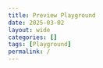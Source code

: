 ```yaml
---
title: Preview Playground
date: 2025-03-02
layout: wide
categories: []
tags: [Playground]
permalink: /
---
```

<style>
/* Table */
.playground {
   box-sizing: border-box;
   height: 100%;
   height: calc(100vh - 128px);
}

.toolbar {
   overflow: hidden;
   padding: 0 2rem;
   height: 30px;
   width: 100%;
   user-select: none;
   -moz-user-select: none;
   -webkit-user-select: none;
   -ms-user-select: none;
}

.toolbar button:not(:first-child) {
   padding-left: 0.4rem;
}

.toolbar button:not(:last-child) {
   padding-right: 0.4rem;
}

.toolbar .fa-solid {
   position: relative;
   top: 1px;
}

.toolbar span.dot::before {
   content: "·";
   margin: 0 3px 0 4px;
   color: var(--text-color);
}

.toolbar span.separator {
   border-left: 1px solid var(--text-color);
   margin: 0 5px 0 10px;
}

.toolbar span.separator + span.separator {
   display: none;
}

.viewer-row {
   display: flex;
   height: calc(100% - 30px);
   border-top: 1px solid var(--main-border-color);
}

.viewer-column {
   flex: 50%;
   width: 50%;
   height: 100%;
}

/* Editor */

#editor, .console {
   border: none;
   width: 100%;
   height: 100%;
   resize: none;
   font-family: monospace;
   font-size: 0.8rem;
   line-height: 1.4;
   white-space: pre;
}

.monaco-editor,
.monaco-editor .margin,
.monaco-editor-background,
canvas.minimap-decorations-layer {
   outline: none;
   background-color: inherit;
}

.console {
   background: var(--playground-console-background);
   padding: 0.5rem;
   height: 50%;
}

.content x3d-canvas, x3d-canvas {
   display: block;
   width: 100%;
   height: 50%;
   aspect-ratio: unset;
}

/* Console */

.console {
   overflow: scroll;
}

span.info {
   color: var(--system-blue);
}

span.warn {
   color: var(--system-yellow);
}

span.error {
   color: var(--system-red);
}
</style>

<!-- Also change version in playground.js! -->
<script defer src="https://cdn.jsdelivr.net/npm/monaco-editor@0.52.0/min/vs/loader.js"></script>
<script type="module" src="/test/assets/playground/playground.mjs"></script>

<div class="playground">
   <div class="toolbar"></div>
   <div class="viewer-row">
      <div class="viewer-column1 viewer-column">
         <x3d-canvas splashScreen="false" debug="true" contentScale="auto" xrSessionMode="IMMERSIVE_AR"></x3d-canvas>
         <div class="console"></div>
      </div>
      <div class="viewer-column2 viewer-column"><div id="editor"></div></div>
   </div>
</div>
